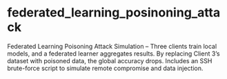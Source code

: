 # federated_learning_posinoning_attack
Federated Learning Poisoning Attack Simulation – Three clients train local models, and a federated learner aggregates results. By replacing Client 3’s dataset with poisoned data, the global accuracy drops. Includes an SSH brute-force script to simulate remote compromise and data injection.
